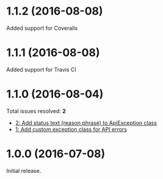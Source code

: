 <a name="1.1.2"></a>
# 1.1.2 (2016-08-08)

Added support for Coveralls

<a name="1.1.1"></a>
# 1.1.1 (2016-08-08)

Added support for Travis CI

<a name="1.1.0"></a>
# 1.1.0 (2016-08-04)

Total issues resolved: **2**
- [2: Add status text (reason phrase) to ApiException class](https://github.com/npr/npr-one-backend-proxy-php/issues/2)
- [1: Add custom exception class for API errors](https://github.com/npr/npr-one-backend-proxy-php/issues/1)


<a name="1.0.0"></a>
# 1.0.0 (2016-07-08)

Initial release.
